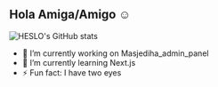 ## Hola Amiga/Amigo ☺️



![HESLO's GitHub stats](https://github-readme-stats.vercel.app/api?username=HESL0&show_icons=true&theme=highcontrast)





- 🔭 I’m currently working on Masjediha_admin_panel
- 🌱 I’m currently learning Next.js
- ⚡ Fun fact: I have two eyes


<!--
**HESL0/HESL0** is a ✨ _special_ ✨ repository because its `README.md` (this file) appears on your GitHub profile.

Here are some ideas to get you started:
[![HESLO's github activity graph](https://github-readme-activity-graph.vercel.app/graph?username=HESL0&theme=gotham&height=200&width=200)](https://github.com/github-readme-activity-graph)


- 👯 I’m looking to collaborate on ...
- 🤔 I’m looking for help with ...
- 💬 Ask me about ...
- 📫 How to reach me: ...
- 😄 Pronouns: ...
-->
